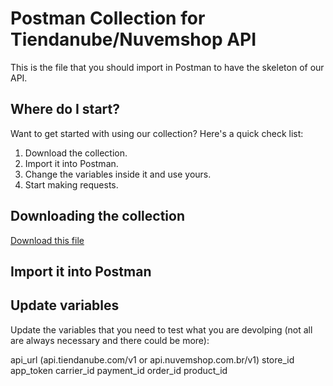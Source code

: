 Postman Collection for Tiendanube/Nuvemshop API
==============================================

This is the file that you should import in Postman to have the skeleton of our API.

Where do I start?
----------------

Want to get started with using our collection? Here's a quick check list:

1. Download the collection.
2. Import it into Postman.
3. Change the variables inside it and use yours.
4. Start making requests.

Downloading the collection
--------------------------

[Download this file](postman.json)

Import it into Postman
----------------------




Update variables
----------------

Update the variables that you need to test what you are devolping (not all are always necessary and there could be more):

api_url (api.tiendanube.com/v1 or api.nuvemshop.com.br/v1)
store_id
app_token
carrier_id
payment_id
order_id
product_id
